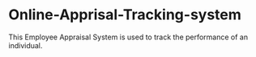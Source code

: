 # Online-Apprisal-Tracking-system
 This Employee Appraisal System is used to track the    performance of an individual.
